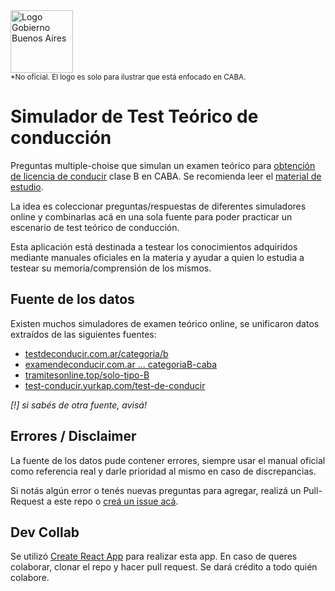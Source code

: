 <img src="https://gcba.github.io/Obelisco/header/header-logo.svg" alt="Logo Gobierno Buenos Aires" height="100"/>
<br/>
<sub>*No oficial. El logo es solo para ilustrar que está enfocado en CABA.</sub>

# Simulador de Test Teórico de conducción

Preguntas multiple-choise que simulan un examen teórico para [obtención de licencia de conducir](https://www.buenosaires.gob.ar/tramites/otorgamiento-de-licencia-de-conducir) clase B en CABA. Se recomienda leer el [material de estudio](https://www.buenosaires.gob.ar/sites/gcaba/files/manual_2022_compressed.pdf). 

La idea es coleccionar preguntas/respuestas de diferentes simuladores online y combinarlas acá en una sola fuente para poder practicar un escenario de test teórico de conducción.

Esta aplicación está destinada a testear los conocimientos adquiridos mediante manuales oficiales en la materia y ayudar a quien lo estudia a testear su memoria/comprensión de los mismos.

## Fuente de los datos
Existen muchos simuladores de examen teórico online, se unificaron datos extraídos de las siguientes fuentes:
- [testdeconducir.com.ar/categoria/b](https://www.testdeconducir.com.ar/categoria/b)
- [examendeconducir.com.ar ... categoriaB-caba](https://examendeconducir.com.ar/simulador-examen-de-manejo-preguntas-categoriaB-caba)
- [tramitesonline.top/solo-tipo-B](https://tramitesonline.top/solo-tipo-B/)
- [test-conducir.yurkap.com/test-de-conducir](https://test-conducir.yurkap.com/test-de-conducir/respuestas-correctas)

_[!] si sabés de otra fuente, avisá!_

## Errores / Disclaimer
La fuente de los datos pude contener errores, siempre usar el manual oficial como referencia real y darle prioridad al mismo en caso de discrepancias.

Si notás algún error o tenés nuevas preguntas para agregar, realizá un Pull-Request a este repo o [creá un issue acá](https://github.com/bandinopla/simulador-test-de-conducir/issues).


## Dev Collab
Se utilizó [Create React App](https://github.com/facebook/create-react-app) para realizar esta app. En caso de queres colaborar, clonar el repo y hacer pull request. Se dará crédito a todo quién colabore.

